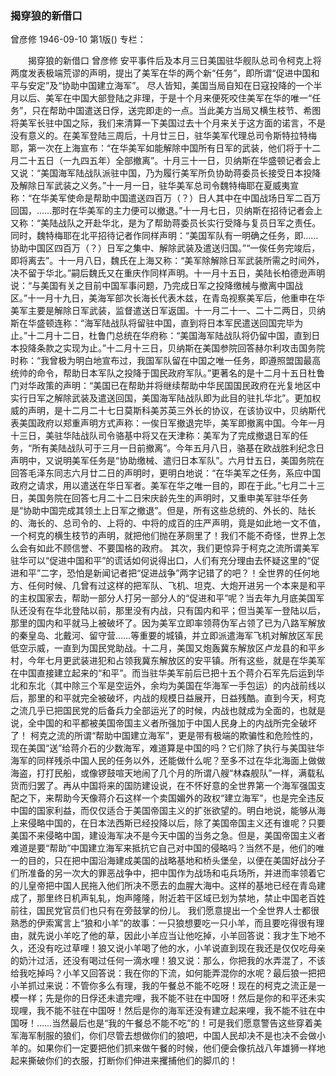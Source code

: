 ### 揭穿狼的新借口
曾彦修
1946-09-10
第1版()
专栏：

　　揭穿狼的新借口
    曾彦修
    安平事件后及本月三日美国驻华舰队总司令柯克上将两度发表极端荒谬的声明，提出了美军在华的两个新“任务”，即所谓“促进中国和平与安定”及“协助中国建立海军”。
    尽人皆知，美国当局自知在日寇投降的一个半月以后、美军在中国大部登陆之非理，于是十个月来便死咬住美军在华的唯一“任务”，只在帮助中国遣送日俘，送完即走的一点。当此美方当局又横生枝节、希图将美军长驻中国之际，我们来清算一下美国过去十个月来关于这方面的诺言，不是没有意义的。在美军登陆三周后，十月廿三日，驻华美军代理总司令斯特拉特梅耶，第一次在上海宣布：“在华美军如能解除中国所有日军的武装，他们将于十二月二十五日（一九四五年）全部撤离”。十月三十一日，贝纳斯在华盛顿记者会上又说：“美国海军陆战队派驻中国，乃为履行美军所负协助蒋委员长接受日本投降及解除日军武装之义务。”十一月一日，驻华美军总司令魏特梅耶在夏威夷宣称：“在华美军使命是帮助中国遣送四百万（？）日人其中在中国战场日军二百万回国，……那时在华美军的主力便可以撤退。”十一月七日，贝纳斯在招待记者会上又称：“美陆战队之开赴华北，是为了帮助蒋委员长实行受降与复员日军之责任。同时，魏特梅耶在北平招待记者作同样声明：“美国军队有一明确之任务，即……协助中国区四百万（？）日军之集中、解除武装及遣送归国。”“一俟任务完竣后，即将离去”。十一月八日，魏氏在上海又称：“美军除解除日军武装所需之时间外，决不留于华北。”嗣后魏氏又在重庆作同样声明。十一月十五日，美陆长柏德逊声明说：“与美国有关之目前中国军事问题，乃完成日军之投降缴械与撤离中国战区。”十一月十九日，美海军部次长海长代表木兹，在青岛视察美军后，他重申在华美军主要是解除日军武装，监督遣送日军返国。十一月二十一、二十二两日，贝纳斯在华盛顿连称：“海军陆战队将留驻中国，直到将日本军民遣送回国完毕为止。”十二月十二日，杜鲁门总统在华府称：“美国海军陆战队将仍留中国，直到日本投降条款之实现为止。”十二月十三日，贝纳斯在美国参院回答赫尔利攻击国务院时称：“我曾极为明白地宣布过，我国军队留在中国之唯一任务，即遵照盟国最高统帅的命令，帮助日本军队之投降于国民政府军队。”更著名的是十二月十五日杜鲁门对华政策的声明：“美国已在帮助并将继续帮助中华民国国民政府在光复地区中实行日军之解除武装及遣送回国，美国海军陆战队即为此目的驻扎华北”。更加权威的声明，是十二月二十七日莫斯科美苏英三外长的协议，在该协议中，贝纳斯代表美国政府以郑重声明方式声称：一俟日军撤退完毕，美军即撤离中国。今年一月十三日，美驻华陆战队司令骆基中将又在天津称：美军为了完成撤退日军的任务，“所有美陆战队可于三月一日前撤离”。今年五月八日，骆基在欧战胜利纪念日声明中，又说明美军任务是“协助缴械、遣归日本军队”。六月廿五日，美国务院在回答毛泽东同志六月廿二日的声明时，更明白地说：“在华美军之任务，系应中国政府之请求，用以遣送在华日军者。美军在华之唯一目的，即在于此。”七月二十三日，美国务院在回答七月二十二日宋庆龄先生的声明时，又重申美军驻华任务是“协助中国完成其领土上日军之撤退”。但是，所有这些总统的、外长的、陆长的、海长的、总司令的、上将的、中将的成百的庄严声明，竟是如此地一文不值，一个柯克的横生枝节的声明，就把他们抛在茅厕里了！我们不能不奇怪，世界上怎么会有如此不顾信誉、不要国格的政府。
    其次，我们更惊异于柯克之流所谓美军驻华可以“促进中国和平”的谎话如何说得出口，人们有充分理由去怀疑这里的“促进和平”二字，恐怕是新闻记者把“促进战争”两字记错了的吧？！全世界的任何地方、任何时候、几曾有过这样的把军队、飞机、坦克、大炮开进另一个本来是和平的主权国家去，帮助一部分人打另一部分人的“促进和平”呢？当去年九月底美国军队还没有在华北登陆以前，那里没有内战，只有国内和平；但当美军一登陆以后，那里的国内和平就马上被破坏了。因为美军立即率领蒋伪军占领了已为八路军解放的秦皇岛、北戴河、留守营……等重要的城镇，并立即派遣海军飞机对解放区军民低空示威，一直到为国民党助战。十二月，美国又炮轰冀东解放区卢龙县的和平乡村，今年七月更武装进犯和占领我冀东解放区的安平镇。所有这些，就是在华美军在中国直接建立起来的“和平”。而当驻华美军前后已把十五个蒋介石军先后运到华北和东北（其中除三个军是空运外，余均为美国在华海军一手包运）的内战前线以后，那里的和平就完全被破坏，内战的规模日益展开，日益残酷。直到今天，柯克之流几乎已把国民党的后备兵力全部运光了的时候，内战也就成为全面的，也就是说，全中国的和平都被美国帝国主义者所强加于中国人民身上的内战所完全破坏了！
    柯克之流的所谓“帮助中国建立海军”，更是带有极端的欺骗性和危险性的，现在美国“送”给蒋介石的少数海军，难道算是中国的吗？它们除了执行与美国驻华海军的同样残杀中国人民的任务以外，还能做什么呢？至多不过在华北海面上做做海盗，打打民船，或像锣鼓喧天地闹了几个月的所谓八艘“林森舰队”一样，满载私货而归罢了。再从中国将来的国防建设说，在不怀好意的全世界第一个海军强国支配之下，来帮助今天像蒋介石这样一个卖国媚外的政权“建立海军”，也是完全违反中国的国家利益，而仅仅适合于美国帝国主义的扩张欲望的。明白地说，能够从海上来侵略中国的，在日本法西斯已经投降以后，除了美国帝国主义还有谁呢？只要美国不来侵略中国，建设海军决不是今天中国的当务之急。但是，美国帝国主义者难道是要“帮助”中国建立海军来抵抗它自己对中国的侵略吗？当然不是，他们的唯一的目的，只在把中国沿海建成美国的战略基地和桥头堡垒，以便在美国好战分子们所准备的另一次大的罪恶战争中，把中国作为战场和屯兵场所，并进而率领着它的儿皇帝把中国人民拖入他们所决不愿去的血腥大海中。这样的基地已经在青岛建成了，那里终日机声轧轧，炮声隆隆，附近若干区域已划为禁地，禁止中国老百姓前往，国民党官员们也只有在旁鼓掌的份儿。
    我们愿意提出一个全世界人士都很熟悉的伊索寓言上“狼和小羊”的故事：一只狼想要吃一只小羊，而且要吃得很有理由，就先说小羊吃了他的草，因此小羊应当让他吃掉，小羊回答说：我才生下地不久，还没有吃过草哩！狼又说小羊喝了他的水，小羊说直到现在我还是仅仅吃母亲的奶汁过活，还没有喝过任何一滴水哩！狼又说：那么，你把我的水弄混了，不该给我吃掉吗？小羊又回答说：我在你的下流，如何能弄混你的水呢？最后狼一把把小羊抓过来说：不管你多么有理，我的午餐总不能不吃呀！现在的柯克之流正是一模一样；先是你的日俘还未遣完哩，我不能不驻在中国呀！然后是你的和平还未实现哩，我不能不驻在中国呀！然后是你的海军还没有建立起来哩，我不能不驻在中国呀！……当然最后也是“我的午餐总不能不吃”的！可是我们愿意警告这些穿着美军海军制服的狼们，你们尽管去想做你们的狼吧，中国人民却决不是也决不会做小羊的。如果你们一定要把他们抓来做午餐的时候，他们便会像抗战八年雄狮一样地起来撕破你们的衣服，打断你们伸进来攫捕他们的脚爪的！
